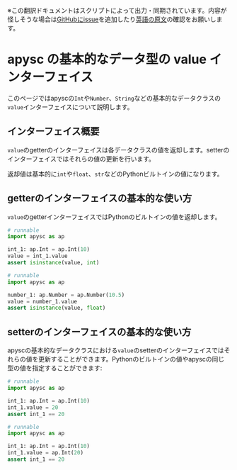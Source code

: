 <span class="inconspicuous-txt">※この翻訳ドキュメントはスクリプトによって出力・同期されています。内容が怪しそうな場合は<a href="https://github.com/simon-ritchie/apysc/issues" target="_blank">GitHubにissue</a>を追加したり[英語の原文](https://simon-ritchie.github.io/apysc/en/fundamental_data_classes_value_interface.html)の確認をお願いします。</span>

# apysc の基本的なデータ型の value インターフェイス

このページではapyscの`Int`や`Number`、`String`などの基本的なデータクラスの`value`インターフェイスについて説明します。

## インターフェイス概要

`value`のgetterのインターフェイスは各データクラスの値を返却します。setterのインターフェイスではそれらの値の更新を行います。

返却値は基本的に`int`や`float`、`str`などのPythonビルトインの値になります。

## getterのインターフェイスの基本的な使い方

`value`のgetterインターフェイスではPythonのビルトインの値を返却します。

```py
# runnable
import apysc as ap

int_1: ap.Int = ap.Int(10)
value = int_1.value
assert isinstance(value, int)
```

```py
# runnable
import apysc as ap

number_1: ap.Number = ap.Number(10.5)
value = number_1.value
assert isinstance(value, float)
```

## setterのインターフェイスの基本的な使い方

apyscの基本的なデータクラスにおける`value`のsetterのインターフェイスではそれらの値を更新することができます。Pythonのビルトインの値やapyscの同じ型の値を指定することができます:

```py
# runnable
import apysc as ap

int_1: ap.Int = ap.Int(10)
int_1.value = 20
assert int_1 == 20
```

```py
# runnable
import apysc as ap

int_1: ap.Int = ap.Int(10)
int_1.value = ap.Int(20)
assert int_1 == 20
```